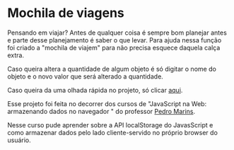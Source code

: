 # Mochila de viagens

Pensando em viajar? Antes de qualquer coisa é sempre bom planejar antes e parte desse planejamento é saber o que levar. Para ajuda nessa função foi criado a "mochila de viajem" para não precisa esquece daquela calça extra.

Caso queira altera a quantidade de algum objeto é só digitar o nome do objeto e o novo valor que será alterado a quantidade. 

Caso queira da uma olhada rápida no projeto, só clicar [aqui](https://mochila-de-viagem-henna.vercel.app/).

Esse projeto foi feita no decorrer dos cursos de "JavaScript na Web: armazenando dados no navegador
" do professor [Pedro Marins](https://github.com/pedromarins).

Nesse curso pude aprender sobre a API localStorage do JavasScript e como armazenar dados pelo lado cliente-servido no próprio browser do usuário. 
